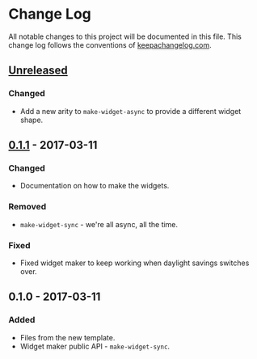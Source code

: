 # Change Log
All notable changes to this project will be documented in this file. This change log follows the conventions of [keepachangelog.com](http://keepachangelog.com/).

## [Unreleased]
### Changed
- Add a new arity to `make-widget-async` to provide a different widget shape.

## [0.1.1] - 2017-03-11
### Changed
- Documentation on how to make the widgets.

### Removed
- `make-widget-sync` - we're all async, all the time.

### Fixed
- Fixed widget maker to keep working when daylight savings switches over.

## 0.1.0 - 2017-03-11
### Added
- Files from the new template.
- Widget maker public API - `make-widget-sync`.

[Unreleased]: https://github.com/your-name/active-record/compare/0.1.1...HEAD
[0.1.1]: https://github.com/your-name/active-record/compare/0.1.0...0.1.1
